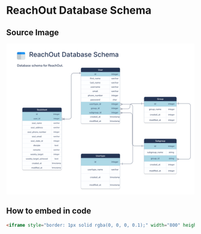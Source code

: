 # ReachOut Database Schema

## Source Image

![Database Schema](./images/ReachOut%20Database%20Schema-updated.png)

## How to embed in code

```html
<iframe style="border: 1px solid rgba(0, 0, 0, 0.1);" width="800" height="450" src="https://www.figma.com/embed?embed_host=share&url=https%3A%2F%2Fwww.figma.com%2Ffile%2FyenvI57aBqTK7DMLsycZZ8%2FReachOut-Database-Schema%3Fnode-id%3D0%253A1" allowfullscreen></iframe>
```

